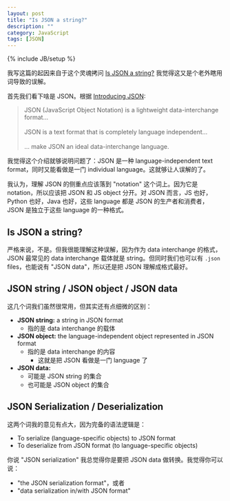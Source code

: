 ```yaml
---
layout: post
title: "Is JSON a string?"
description: ""
category: JavaScript 
tags: [JSON]
---
```

{% include JB/setup %}

我写这篇的起因来自于这个灵魂拷问 [Is JSON a string?](https://stackoverflow.com/questions/54122999/is-json-a-string/54123061) 我觉得这又是个老外瞎用词导致的误解。

首先我们看下啥是 JSON。根据 [Introducing JSON](https://www.json.org/json-en.html):

> JSON (JavaScript Object Notation) is a lightweight data-interchange format...  
> <br/>
> JSON is a text format that is completely language independent...  
> <br/>
> ... make JSON an ideal data-interchange language.

我觉得这个介绍就够说明问题了：JSON 是一种 language-independent text format，同时又能看做是一门 individual language。这就够让人误解的了。

我认为，理解 JSON 的侧重点应该落到 "notation" 这个词上。因为它是 notation，所以应该把 JSON 和 JS object 分开。对 JSON 而言，JS 也好，Python 也好，Java 也好，这些 language 都是 JSON 的生产者和消费者，JSON 是独立于这些 language 的一种格式。

## Is JSON a string?

严格来说，不是。但我很能理解这种误解，因为作为 data interchange 的格式，JSON 最常见的 data interchange 载体就是 string。但同时我们也可以有 `.json` files，也能说有 "JSON data"，所以还是把 JSON 理解成格式最好。

## JSON string / JSON object / JSON data

这几个词我们虽然很常用，但其实还有点细微的区别：

- **JSON string:** a string in JSON format
  - 指的是 data interchange 的载体
- **JSON object:** the language-independent object represented in JSON format
  - 指的是 data interchange 的内容
    - 这就是把 JSON 看做是一门 language 了
- **JSON data:**
  - 可能是 JSON string 的集合
  - 也可能是 JSON object 的集合

## JSON Serialization / Deserialization

这两个词我的意见有点大，因为完备的语法逻辑是：

- To serialize (language-specific objects) to JSON format
- To deserialize from JSON format (to language-specific objects)

你说 "JSON serialization" 我总觉得你是要把 JSON data 做转换。我觉得你可以说：

- "the JSON serialization format"，或者
- "data serialization in/with JSON format"